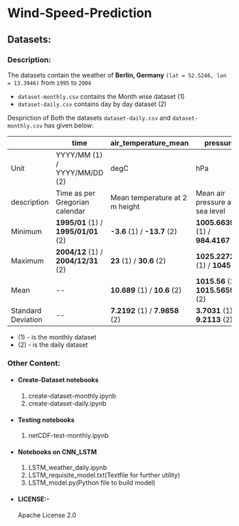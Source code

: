 # Wind-Speed-Prediction
## Datasets:

### Description:

The datasets contain the weather of **Berlin, Germany** `(lat = 52.5246, lon = 13.3946)` from `1995` to `2004`

- `dataset-monthly.csv` contains the Month wise dataset (1)
- `dataset-daily.csv` contains day by day dataset (2)

Despriction of Both the datasets `dataset-daily.csv` and `dataset-monthly.csv` has given below:

|             | time                      | air_temperature_mean | pressure | wind_direction | wind_speed |
|-------------|---------------------------|----------------------|----------|----------------|------------|
| Unit        | YYYY/MM (1) / YYYY/MM/DD (2) | degC                 | hPa      | deg            | m/s        |
| description | Time as per Gregorian calendar | Mean temperature at 2 m height | Mean air pressure at sea level | Wind direction in 10 m height | Mean wind speed at 10 m height |
| Minimum | **1995/01** (1) / **1995/01/01** (2) | **-3.6** (1) / **-13.7** (2)  | **1005.6639** (1) / **984.4167** (2)  | **7** (1) / **0** (2)     | **2.3** (1) / **0.7** (2) |
| Maximum | **2004/12** (1) / **2004/12/31** (2) | **23** (1) / **30.6** (2)     | **1025.2272** (1) / **1045** (2)      | **359** (1) / **359** (2) | **5.2** (1) / **10.3** (2) |
| Mean | --                               | **10.689** (1) / **10.6** (2) | **1015.56** (1) / **1015.565916** (2) | **225.425** (1) / **200.6731** (2) | **3.4691**(1) / **3.46367** (2) |
| Standard Deviation | --                 | **7.2192** (1) /  **7.9858** (2) | **3.7031** (1) / **9.2113** (2) | **68.5984** (1) / **90.7423** (2) | **0.5982** (1) / **1.458** (2) |

- (1) - is the monthly dataset 
- (2) - is the daily dataset

### Other Content:

- #### Create-Dataset notebooks
    1. create-dataset-monthly.ipynb
    2. create-dataset-daily.ipynb

- #### Testing notebooks
    1.  netCDF-test-monthly.ipynb

- #### Notebooks on CNN_LSTM
    1.  LSTM_weather_daily.ipynb
    2.  LSTM_requisite_model.txt(Textfile for further utility)
    3.  LSTM_model.py(Python file to build model)

- #### LICENSE:-
     Apache License 2.0 
